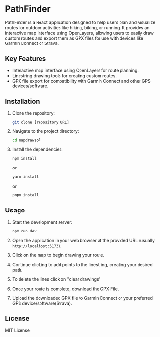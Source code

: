 # PathFinder

PathFinder is a React application designed to help users plan and visualize routes for outdoor activities like hiking, biking, or running. It provides an interactive map interface using OpenLayers, allowing users to easily draw custom routes and export them as GPX files for use with devices like Garmin Connect or Strava.

## Key Features

*   Interactive map interface using OpenLayers for route planning.
*   Linestring drawing tools for creating custom routes.
*   GPX file export for compatibility with Garmin Connect and other GPS devices/software.

## Installation

1.  Clone the repository:

    ```bash
    git clone [repository URL]
    ```

2.  Navigate to the project directory:

    ```bash
    cd mapdrawsol
    ```

3.  Install the dependencies:

    ```bash
    npm install
    ```
    or
    ```bash
    yarn install
    ```
    or
    ```bash
    pnpm install
    ```

## Usage

1.  Start the development server:

    ```bash
    npm run dev
    ```

2.  Open the application in your web browser at the provided URL (usually `http://localhost:5173`).

3.  Click on the map to begin drawing your route.

4.  Continue clicking to add points to the linestring, creating your desired path.

5.  To delete the lines click on "clear drawings"

6.  Once your route is complete, download the GPX File.

7.  Upload the downloaded GPX file to Garmin Connect or your preferred GPS device/software(Strava).


## License

MIT License

